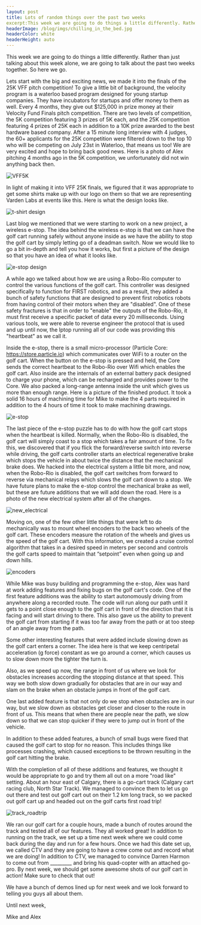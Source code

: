 ```yaml
---
layout: post
title: Lots of random things over the past two weeks
excerpt:This week we are going to do things a little differently. Rather than just talking about this week alone, we are going to talk about the past two weeks together. So here we go.
headerImage: /blog/imgs/chilling_in_the_bed.jpg
headerColor: white
headerHeight: auto
---
```


This week we are going to do things a little differently. Rather than just talking about this week alone, we are going to talk about the past two weeks together. So here we go.

Lets start with the big and exciting news, we made it into the finals of the 25K VFF pitch competition! To give a little bit of background, the velocity program is a waterloo based program designed for young startup companies. They have incubators for startups and offer money to them as well. Every 4 months, they give out $125,000 in prize money at their Velocity Fund Finals pitch competition. There are two levels of competition, the 5K competition featuring 3 prizes of 5K each, and the 25K competition featuring 4 prizes of 25K each in addition to a 10K prize awarded to the best hardware based company. After a 15 minute long interview with 4 judges, the 60+ applicants for the 25K competition were filtered down to the top 10 who will be competing on July 23st in Waterloo, that means us too!  We are very excited and hope to bring back good news. Here is a photo of Alex pitching 4 months ago in the 5K competition, we unfortunately did not win anything back then.

![VFF5K](/blog/imgs/VFF5K.jpg)

In light of making it into VFF 25K finals, we figured that it was appropriate to get some shirts make up with our logo on them so that we are representing Varden Labs at events like this. Here is what the design looks like.

![t-shirt design](/blog/imgs/t-shirt.jpg)

Last blog we mentioned that we were starting to work on a new project, a wireless e-stop. The idea behind the wireless e-stop is that we can have the golf cart running safely without anyone inside as we have the ability to stop the golf cart by simply letting go of a deadman switch. Now we would like to go a bit in-depth and tell you how it works, but first a picture of the design so that you have an idea of what it looks like.

![e-stop design](/blog/imgs/e-stop_design.jpg)

A while ago we talked about how we are using a Robo-Rio computer to control the various functions of the golf cart. This controller was designed specifically to function for FIRST robotics, and as a result, they added a bunch of safety functions that are designed to prevent first robotics robots from having control of their motors when they are "disabled". One of these safety fractures is that in order to "enable" the outputs of the Robo-Rio, it must first receive a specific packet of data every 20 milliseconds. Using various tools, we were able to reverse engineer the protocol that is used and up until now, the lptop running all of our code was providing this "heartbeat" as we call it.

Inside the e-stop, there is a small micro-processor (Particle Core: https://store.particle.io) which communicates over WiFi to a router on the golf cart. When the button on the e-stop is pressed and held, the Core sends the correct heartbeat to the Robo-Rio over Wifi which enables the golf cart.  Also inside are the internals of an external battery pack designed to charge your phone, which can be recharged and provides power to the Core. We also packed a long-range antenna inside the unit which gives us more than enough range. Here is a picture of the finished product. It took a solid 16 hours of machining time for Mike to make the 4 parts required in addition to the 4 hours of time it took to make machining drawings.

![e-stop](/blog/imgs/e-stop.jpg)

The last piece of the e-stop puzzle has to do with how the golf cart stops when the heartbeat is killed. Normally, when the Robo-Rio is disabled, the golf cart will simply coast to a stop which takes a fair amount of time. To fix this, we discovered that if you flick the forward/reverse switch into reverse while driving, the golf carts controller starts an electrical regenerative brake which stops the vehicle in about twice the distance that the mechanical brake does. We hacked into the electrical system a little bit more, and now, when the Robo-Rio is disabled, the golf cart switches from forward to reverse via mechanical relays which slows the golf cart down to a stop. We have future plans to make the e-stop control the mechanical brake as well, but these are future additions that we will add down the road. Here is a photo of the new electrical system after all of the changes.

![new_electrical](/blog/imgs/new_electrical.jpg)

Moving on, one of the few other little things that were left to do mechanically was to mount wheel encoders to the back two wheels of the golf cart.  These encoders measure the rotation of the wheels and gives us the speed of the golf cart.  With this information, we created a cruise control algorithm that takes in a desired speed in meters per second and controls the golf carts speed to maintain that “setpoint” even when going up and down hills.

![encoders](/blog/imgs/encoders.jpg)

While Mike was busy building and programming the e-stop, Alex was hard at work adding features and fixing bugs on the golf cart's code.  One of the first feature additions was the ability to start autonomously driving from anywhere along a recorded route. The code will run along our path until it gets to a point close enough to the golf cart in front of the direction that it is facing and will start driving to there.  This also gave us the ability to prevent the golf cart from starting if it was too far away from the path or at too steep of an angle away from the path.  

Some other interesting features that were added include slowing down as the golf cart enters a corner. The idea here is that we keep centripetal acceleration (g force) constant as we go around a corner, which causes us to slow down more the tighter the turn is.  

Also, as we speed up now, the range in front of us where we look for obstacles increases according the stopping distance at that speed. This way we both slow down gradually for obstacles that are in our way and slam on the brake when an obstacle jumps in front of the golf cart. 

One last added feature is that not only do we stop when obstacles are in our way, but we slow down as obstacles get closer and closer to the route in front of us. This means that when there are people near the path, we slow down so that we can stop quicker if they were to jump out in front of the vehicle.

In addition to these added features, a bunch of small bugs were fixed that caused the golf cart to stop for no reason.  This includes things like processes crashing, which caused exceptions to be thrown resulting in the golf cart hitting the brake.

With the completion of all of these additions and features, we thought it would be appropriate to go and try them all out on a more "road like" setting. About an hour east of Calgary, there is a go-cart track (Calgary cart racing club, North Star Track). We managed to convince them to let us go out there and test out golf cart out on their 1.2 km long track, so we packed out golf cart up and headed out on the golf carts first road trip!

![track_roadtrip](/blog/imgs/track_roadtrip.jpg)

We ran our golf cart for a couple hours, made a bunch of routes around the track and tested all of our features.  They all worked great!  In addition to running on the track, we set up a time next week where we could come back during the day and run for a few hours.  Once we had this date set up, we called CTV and they are going to have a crew come out and record what we are doing!  In addition to CTV, we managed to convince Darren Harmon to come out from _________ and bring his quad-copter with an attached go-pro. By next week, we should get some awesome shots of our golf cart in action! Make sure to check that out!

We have a bunch of demos lined up for next week and we look forward to telling you guys all about them.

Until next week, 

Mike and Alex






